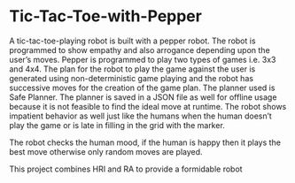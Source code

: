 # Tic-Tac-Toe-with-Pepper
A tic-tac-toe-playing robot is built with a pepper robot. The robot is programmed to show empathy and also arrogance depending upon the user’s moves. Pepper is programmed to play two types of games i.e. 3x3 and 4x4. The plan for the robot to play the game against the user is generated using non-deterministic game playing and the robot has successive moves for the creation of the game plan. The planner used is Safe Planner. The planner is saved in a JSON file as well for offline usage because it is not feasible to find the ideal move at runtime. The robot shows impatient behavior as well just like the humans when the human doesn’t play the game or is late in filling in the grid with the marker.

The robot checks the human mood, if the human is happy then it plays the best move otherwise only random moves are played.

This project combines HRI and RA to provide a formidable robot
